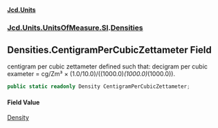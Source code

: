 #### [Jcd.Units](index.md 'index')
### [Jcd.Units.UnitsOfMeasure.SI](Jcd.Units.UnitsOfMeasure.SI.md 'Jcd.Units.UnitsOfMeasure.SI').[Densities](Densities.md 'Jcd.Units.UnitsOfMeasure.SI.Densities')

## Densities.CentigramPerCubicZettameter Field

centigram per cubic zettameter defined such that: decigram per cubic exameter = cg/Zm³ × (1.0/10.0)/((1000.0)*(1000.0)*(1000.0)).

```csharp
public static readonly Density CentigramPerCubicZettameter;
```

#### Field Value
[Density](Density.md 'Jcd.Units.UnitTypes.Density')